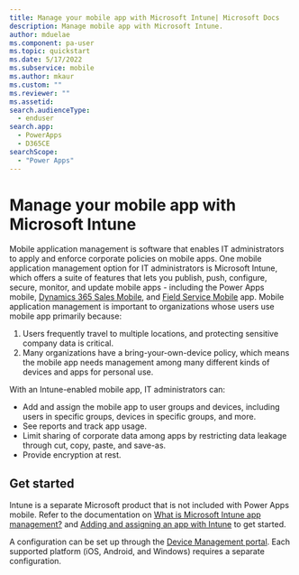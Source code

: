 ```yaml
---
title: Manage your mobile app with Microsoft Intune| Microsoft Docs
description: Manage mobile app with Microsoft Intune.
author: mduelae
ms.component: pa-user
ms.topic: quickstart
ms.date: 5/17/2022
ms.subservice: mobile
ms.author: mkaur
ms.custom: ""
ms.reviewer: ""
ms.assetid: 
search.audienceType: 
  - enduser
search.app: 
  - PowerApps
  - D365CE
searchScope:
  - "Power Apps"
---
```


# Manage your mobile app with Microsoft Intune

Mobile application management is software that enables IT administrators to apply and enforce corporate policies on mobile apps. One mobile application management option for IT administrators is Microsoft Intune, which offers a suite of features that lets you publish, push, configure, secure, monitor, and update mobile apps - including the Power Apps mobile, [Dynamics 365 Sales Mobile](/dynamics365/sales/sales-mobile/dynamics-365-sales-mobile-app), and [Field Service Mobile](/dynamics365/field-service/field-service-mobile-app-user-guide) app.
Mobile application management is important to organizations whose users use mobile app primarily because:

1. Users frequently travel to multiple locations, and protecting sensitive company data is critical.
2. Many organizations have a bring-your-own-device policy, which means the mobile app needs management among many different kinds of devices and apps for personal use.

With an Intune-enabled mobile app, IT administrators can:

- Add and assign the mobile app to user groups and devices, including users in specific groups, devices in specific groups, and more.
- See reports and track app usage.
- Limit sharing of corporate data among apps by restricting data leakage through cut, copy, paste, and save-as.
- Provide encryption at rest.

## Get started

Intune is a separate Microsoft product that is not included with Power Apps mobile. Refer to the documentation on [What is Microsoft Intune app management?](/intune/apps/app-management) and [Adding and assigning an app with Intune](/intune/apps/quickstart-add-assign-app) to get started.

A configuration can be set up through the [Device Management portal](https://devicemanagement.microsoft.com/). Each supported platform (iOS, Android, and Windows) requires a separate configuration.
